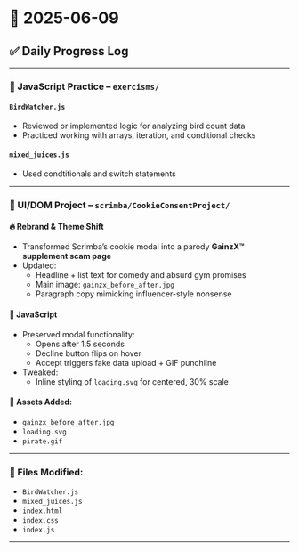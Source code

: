 # 📅 2025-06-09

## ✅ Daily Progress Log

---

### 🧪 JavaScript Practice – `exercisms/`

#### `BirdWatcher.js`
- Reviewed or implemented logic for analyzing bird count data
- Practiced working with arrays, iteration, and conditional checks

#### `mixed_juices.js`
- Used condtitionals and switch statements

---

### 🎨 UI/DOM Project – `scrimba/CookieConsentProject/`

#### 🔥 Rebrand & Theme Shift
- Transformed Scrimba’s cookie modal into a parody **GainzX™ supplement scam page**
- Updated:
  - Headline + list text for comedy and absurd gym promises
  - Main image: `gainzx_before_after.jpg`
  - Paragraph copy mimicking influencer-style nonsense

#### 🧠 JavaScript
- Preserved modal functionality:
  - Opens after 1.5 seconds
  - Decline button flips on hover
  - Accept triggers fake data upload + GIF punchline
- Tweaked:
  - Inline styling of `loading.svg` for centered, 30% scale

#### 📁 Assets Added:
- `gainzx_before_after.jpg`
- `loading.svg`
- `pirate.gif`

---

### 💾 Files Modified:
- `BirdWatcher.js`
- `mixed_juices.js`
- `index.html`
- `index.css`
- `index.js`

---

